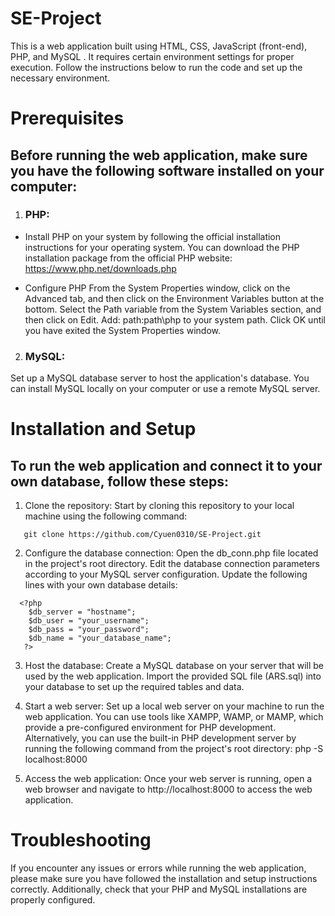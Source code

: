 # SE-Project

This is a web application built using HTML, CSS, JavaScript (front-end), PHP, and MySQL . It requires certain environment settings for proper execution. Follow the instructions below to run the code and set up the necessary environment.

# Prerequisites

## Before running the web application, make sure you have the following software installed on your computer:

1. ### PHP:

- Install PHP on your system by following the official installation instructions for your operating system. You can download the PHP installation package from the official PHP website: https://www.php.net/downloads.php

- Configure PHP
  From the System Properties window, click on the Advanced tab, and then click on the Environment Variables button at the bottom. Select the Path variable from the System Variables section, and then click on Edit. Add: path:path\php to your system path. Click OK until you have exited the System Properties window.

2. ### MySQL:

Set up a MySQL database server to host the application's database. You can install MySQL locally on your computer or use a remote MySQL server.

# Installation and Setup

## To run the web application and connect it to your own database, follow these steps:

1. Clone the repository: Start by cloning this repository to your local machine using the following command:

```
   git clone https://github.com/Cyuen0310/SE-Project.git
```

2. Configure the database connection: Open the db_conn.php file located in the project's root directory. Edit the database connection parameters according to your MySQL server configuration. Update the following lines with your own database details:

```
  <?php
    $db_server = "hostname";
    $db_user = "your_username";
    $db_pass = "your_password";
    $db_name = "your_database_name";
   ?>
```

3. Host the database: Create a MySQL database on your server that will be used by the web application. Import the provided SQL file (ARS.sql) into your database to set up the required tables and data.

4. Start a web server: Set up a local web server on your machine to run the web application. You can use tools like XAMPP, WAMP, or MAMP, which provide a pre-configured environment for PHP development. Alternatively, you can use the built-in PHP development server by running the following command from the project's root directory:
   php -S localhost:8000

5. Access the web application: Once your web server is running, open a web browser and navigate to http://localhost:8000 to access the web application.

# Troubleshooting

If you encounter any issues or errors while running the web application, please make sure you have followed the installation and setup instructions correctly. Additionally, check that your PHP and MySQL installations are properly configured.
